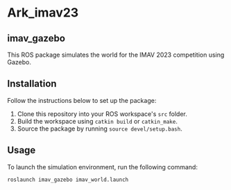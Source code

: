 # Ark_imav23
## imav_gazebo

This ROS package simulates the world for the IMAV 2023 competition using Gazebo.

## Installation

Follow the instructions below to set up the package:

1. Clone this repository into your ROS workspace's `src` folder.
2. Build the workspace using `catkin build` or `catkin_make`.
3. Source the package by running `source devel/setup.bash`.

## Usage

To launch the simulation environment, run the following command:

```bash
roslaunch imav_gazebo imav_world.launch

